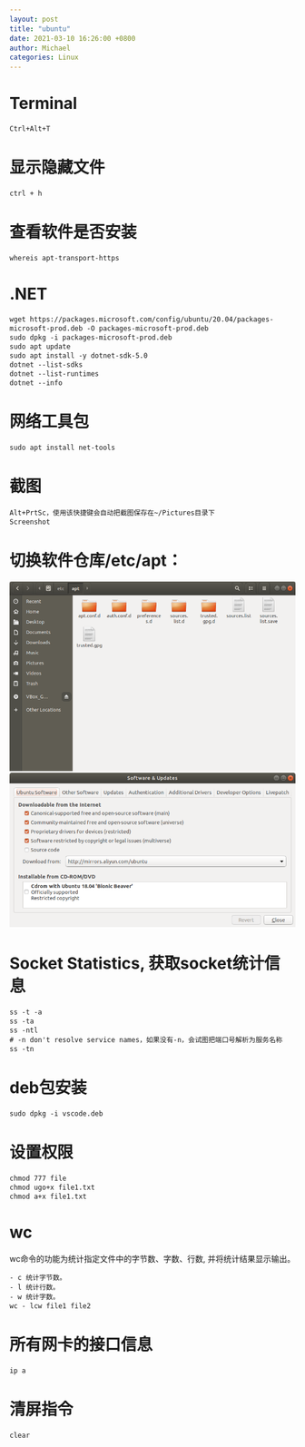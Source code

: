 ```yaml
---
layout: post
title: "ubuntu"
date: 2021-03-10 16:26:00 +0800
author: Michael
categories: Linux
---
```


# Terminal
	Ctrl+Alt+T

# 显示隐藏文件
	ctrl + h 

# 查看软件是否安装
	whereis apt-transport-https

# .NET
	wget https://packages.microsoft.com/config/ubuntu/20.04/packages-microsoft-prod.deb -O packages-microsoft-prod.deb
	sudo dpkg -i packages-microsoft-prod.deb
	sudo apt update
	sudo apt install -y dotnet-sdk-5.0
	dotnet --list-sdks
	dotnet --list-runtimes
	dotnet --info

# 网络工具包
	sudo apt install net-tools

# 截图
	Alt+PrtSc，使用该快捷键会自动把截图保存在~/Pictures目录下
	Screenshot


# 切换软件仓库/etc/apt：  
![日志文件夹](/assets/linux/apt_sources_list.png)  
![日志文件夹](/assets/linux/SoftwareUpdates.png)  

# Socket Statistics, 获取socket统计信息
	ss -t -a
	ss -ta
	ss -ntl
	# -n don't resolve service names，如果没有-n，会试图把端口号解析为服务名称
	ss -tn

# deb包安装
	sudo dpkg -i vscode.deb

# 设置权限
	chmod 777 file
	chmod ugo+x file1.txt
	chmod a+x file1.txt

# wc
wc命令的功能为统计指定文件中的字节数、字数、行数, 并将统计结果显示输出。 

	- c 统计字节数。 	
	- l 统计行数。 	
	- w 统计字数。
	wc - lcw file1 file2 

# 所有网卡的接口信息
	ip a

# 清屏指令
	clear